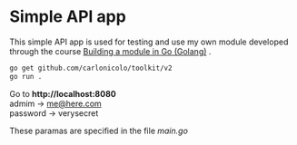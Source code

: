 # Simple API app  

This simple API app is used for testing and use my own module developed through the course [Building a module in Go (Golang)](https://www.udemy.com/course/building-a-module-in-go-golang/) .  

```bash
go get github.com/carlonicolo/toolkit/v2
go run .
```

Go to **http://localhost:8080**  
admim ->    me@here.com  
password -> verysecret  

These paramas are specified in the file *main.go*
